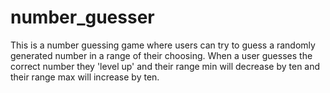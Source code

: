 # number_guesser
This is a number guessing game where users can try to guess a randomly generated number in a range of their choosing. When a user guesses the correct number they 'level up' and their range min will decrease by ten and their range max will increase by ten. 
